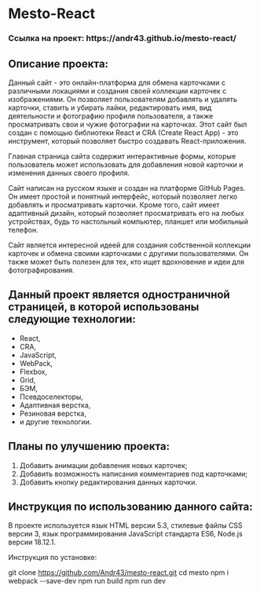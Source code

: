 # Mesto-React 
<h3>Ссылка на проект: https://andr43.github.io/mesto-react/</h3>

## Описание проекта:
Данный сайт - это онлайн-платформа для обмена карточками с различными локациями и создания своей коллекции карточек с изображениями. Он позволяет пользователям добавлять и удалять карточки, ставить и убирать лайки, редактировать имя, вид деятельности и фотографию профиля пользователя, а также просматривать свои и чужие фотографии на карточках. Этот сайт был создан с помощью библиотеки React и CRA (Create React App) - это инструмент, который позволяет быстро создавать React-приложения.

Главная страница сайта содержит интерактивные формы, которые пользователь может использовать для добавления новой карточки и изменения данных своего профиля.

Сайт написан на русском языке и создан на платформе GitHub Pages. Он имеет простой и понятный интерфейс, который позволяет легко добавлять и просматривать карточки. Кроме того, сайт имеет адаптивный дизайн, который позволяет просматривать его на любых устройствах, будь то настольный компьютер, планшет или мобильный телефон.

Сайт является интересной идеей для создания собственной коллекции карточек и обмена своими карточками с другими пользователями. Он также может быть полезен для тех, кто ищет вдохновение и идеи для фотографирования.

## Данный проект является одностраничной страницей, в которой использованы следующие технологии:  
* React,
* CRA,
* JavaScript,
* WebPack, 
* Flexbox, 
* Grid,
* БЭМ,  
* Псевдоселекторы,  
* Адаптивная верстка, 
* Резиновая верстка,
* и другие технологии.

## Планы по улучшению проекта:
1. Добавить анимации добавления новых карточек;
2. Добавить возможность написания комментариев под карточками;
3. Добавить кнопку редактирования данных карточки.

## Инструкция по использованию данного сайта:
В проекте используется язык HTML версии 5.3, стилевые файлы CSS версии 3, язык программирования JavaScript стандарта ES6, Node.js версии 18.12.1.

Инструкция по установке:

git clone https://github.com/Andr43/mesto-react.git
cd mesto
npm i webpack --save-dev
npm run build
npm run dev